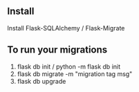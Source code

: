 ## Install
Install Flask-SQLAlchemy / Flask-Migrate 

## To run your migrations 
1. flask db init / python -m flask db init
2. flask db migrate -m "migration tag msg"
3. flask db upgrade 